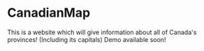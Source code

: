 # CanadianMap

This is a website which will give information about all of Canada's provinces! (Including its capitals)
Demo available soon!
